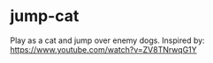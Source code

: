 # jump-cat
Play as a cat and jump over enemy dogs.
Inspired by: https://www.youtube.com/watch?v=ZV8TNrwqG1Y
